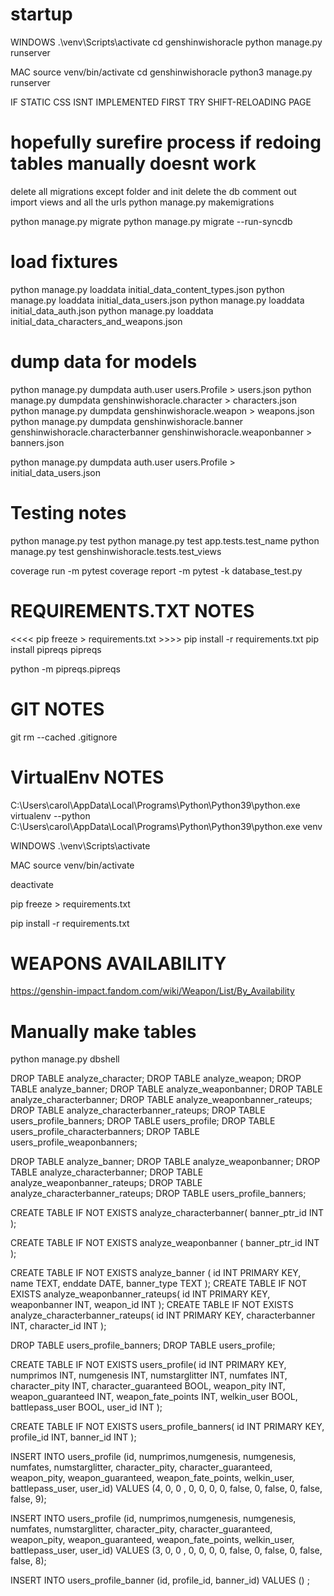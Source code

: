 # startup

WINDOWS
.\venv\Scripts\activate
cd genshinwishoracle
python manage.py runserver

MAC
source venv/bin/activate
cd genshinwishoracle
python3 manage.py runserver

IF STATIC CSS ISNT IMPLEMENTED FIRST TRY SHIFT-RELOADING PAGE

# hopefully surefire process if redoing tables manually doesnt work

delete all migrations except folder and init
delete the db
comment out import views and all the urls
python manage.py makemigrations
<!-- python manage.py migrate --fake -->
python manage.py migrate
python manage.py migrate --run-syncdb

# load fixtures

python manage.py loaddata initial_data_content_types.json
python manage.py loaddata initial_data_users.json
python manage.py loaddata initial_data_auth.json
python manage.py loaddata initial_data_characters_and_weapons.json

# dump data for models

python manage.py dumpdata auth.user users.Profile > users.json
python manage.py dumpdata genshinwishoracle.character > characters.json
python manage.py dumpdata genshinwishoracle.weapon > weapons.json
python manage.py dumpdata genshinwishoracle.banner genshinwishoracle.characterbanner genshinwishoracle.weaponbanner > banners.json

python manage.py dumpdata auth.user users.Profile > initial_data_users.json

# Testing notes

python manage.py test
python manage.py test app.tests.test_name
python manage.py test genshinwishoracle.tests.test_views

coverage run -m pytest
coverage report -m
pytest -k database_test.py

# REQUIREMENTS.TXT NOTES

<<<< pip freeze > requirements.txt >>>>
pip install -r requirements.txt
pip install pipreqs
pipreqs

python -m  pipreqs.pipreqs

# GIT NOTES

git rm --cached .gitignore

# VirtualEnv NOTES

C:\Users\carol\AppData\Local\Programs\Python\Python39\python.exe
virtualenv --python C:\Users\carol\AppData\Local\Programs\Python\Python39\python.exe venv
<!-- virtualenv --python  venv -->

WINDOWS
.\venv\Scripts\activate

MAC
source venv/bin/activate

deactivate

pip freeze > requirements.txt

pip install -r requirements.txt

# WEAPONS AVAILABILITY

<https://genshin-impact.fandom.com/wiki/Weapon/List/By_Availability>

# Manually make tables

python manage.py dbshell

DROP TABLE analyze_character;
DROP TABLE analyze_weapon;
DROP TABLE analyze_banner;
DROP TABLE analyze_weaponbanner;
DROP TABLE analyze_characterbanner;
DROP TABLE analyze_weaponbanner_rateups;
DROP TABLE analyze_characterbanner_rateups;
DROP TABLE users_profile_banners;
DROP TABLE users_profile;
DROP TABLE users_profile_characterbanners;
DROP TABLE users_profile_weaponbanners;

DROP TABLE analyze_banner;
DROP TABLE analyze_weaponbanner;
DROP TABLE analyze_characterbanner;
DROP TABLE analyze_weaponbanner_rateups;
DROP TABLE analyze_characterbanner_rateups;
DROP TABLE users_profile_banners;

CREATE TABLE IF NOT EXISTS analyze_characterbanner(
    banner_ptr_id INT
);

CREATE TABLE IF NOT EXISTS analyze_weaponbanner (
    banner_ptr_id INT
);

CREATE TABLE IF NOT EXISTS analyze_banner (
    id INT PRIMARY KEY,
    name TEXT,
    enddate DATE,
    banner_type TEXT
);
CREATE TABLE IF NOT EXISTS analyze_weaponbanner_rateups(
    id INT PRIMARY KEY,
    weaponbanner INT,
    weapon_id INT
);
CREATE TABLE IF NOT EXISTS analyze_characterbanner_rateups(
    id INT PRIMARY KEY,
    characterbanner INT,
    character_id INT
);

DROP TABLE users_profile_banners;
DROP TABLE users_profile;

CREATE TABLE IF NOT EXISTS users_profile(
    id INT PRIMARY KEY,
    numprimos INT,
    numgenesis INT,
    numstarglitter INT,
    numfates INT,
    character_pity INT,
    character_guaranteed BOOL,
    weapon_pity INT,
    weapon_guaranteed INT,
    weapon_fate_points INT,
    welkin_user BOOL,
    battlepass_user BOOL,
    user_id INT
);

CREATE TABLE IF NOT EXISTS users_profile_banners(
    id INT PRIMARY KEY,
    profile_id INT,
    banner_id INT
);

INSERT INTO users_profile (id, numprimos,numgenesis, numgenesis, numfates, numstarglitter, character_pity, character_guaranteed, weapon_pity, weapon_guaranteed, weapon_fate_points, welkin_user, battlepass_user, user_id) VALUES (4, 0, 0 , 0, 0, 0, 0, false, 0, false, 0, false, false, 9);

INSERT INTO users_profile (id, numprimos,numgenesis, numgenesis, numfates, numstarglitter, character_pity, character_guaranteed, weapon_pity, weapon_guaranteed, weapon_fate_points, welkin_user, battlepass_user, user_id) VALUES (3, 0, 0 , 0, 0, 0, 0, false, 0, false, 0, false, false, 8);

INSERT INTO users_profile_banner (id, profile_id, banner_id) VALUES () ;
